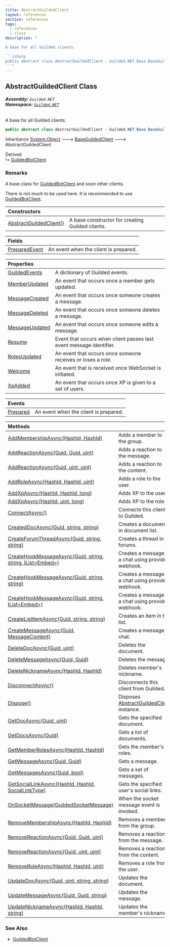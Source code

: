 ```yaml
---
title: AbstractGuildedClient
layout: references
section: references
tags:
  - references
  - class
description: "

A base for all Guilded clients.

```csharp
public abstract class AbstractGuildedClient : Guilded.NET.Base.BaseGuildedClient
```"
---
```


## AbstractGuildedClient Class
###### **Assembly:** `Guilded.NET`<br/>**Namespace:** [`Guilded.NET`](Guilded.NET 'Guilded.NET')

A base for all Guilded clients.

```csharp
public abstract class AbstractGuildedClient : Guilded.NET.Base.BaseGuildedClient
```

Inheritance [System.Object](https://docs.microsoft.com/en-us/dotnet/api/System.Object 'System.Object') &#129106; [BaseGuildedClient](BaseGuildedClient 'Guilded.NET.Base.BaseGuildedClient') &#129106; AbstractGuildedClient

Derived  
&#8627; [GuildedBotClient](GuildedBotClient 'Guilded.NET.GuildedBotClient')

### Remarks
  
A base class for [GuildedBotClient](GuildedBotClient 'Guilded.NET.GuildedBotClient') and soon other clients.  
  
There is not much to be used here. It is recommended to use [GuildedBotClient](GuildedBotClient 'Guilded.NET.GuildedBotClient').

| Constructors | |
| :--- | :--- |
| [AbstractGuildedClient()](AbstractGuildedClient.AbstractGuildedClient() 'Guilded.NET.AbstractGuildedClient.AbstractGuildedClient()') | A base constructor for creating Guilded clients. |

| Fields | |
| :--- | :--- |
| [PreparedEvent](AbstractGuildedClient.PreparedEvent 'Guilded.NET.AbstractGuildedClient.PreparedEvent') | An event when the client is prepared. |

| Properties | |
| :--- | :--- |
| [GuildedEvents](AbstractGuildedClient.GuildedEvents 'Guilded.NET.AbstractGuildedClient.GuildedEvents') | A dictionary of Guilded events. |
| [MemberUpdated](AbstractGuildedClient.MemberUpdated 'Guilded.NET.AbstractGuildedClient.MemberUpdated') | An event that occurs once a member gets updated. |
| [MessageCreated](AbstractGuildedClient.MessageCreated 'Guilded.NET.AbstractGuildedClient.MessageCreated') | An event that occurs once someone creates a message. |
| [MessageDeleted](AbstractGuildedClient.MessageDeleted 'Guilded.NET.AbstractGuildedClient.MessageDeleted') | An event that occurs once someone deletes a message. |
| [MessageUpdated](AbstractGuildedClient.MessageUpdated 'Guilded.NET.AbstractGuildedClient.MessageUpdated') | An event that occurs once someone edits a message. |
| [Resume](AbstractGuildedClient.Resume 'Guilded.NET.AbstractGuildedClient.Resume') | Event that occurs when client passes last event message identifier. |
| [RolesUpdated](AbstractGuildedClient.RolesUpdated 'Guilded.NET.AbstractGuildedClient.RolesUpdated') | An event that occurs once someone receives or loses a role. |
| [Welcome](AbstractGuildedClient.Welcome 'Guilded.NET.AbstractGuildedClient.Welcome') | An event that is received once WebSocket is initiated. |
| [XpAdded](AbstractGuildedClient.XpAdded 'Guilded.NET.AbstractGuildedClient.XpAdded') | An event that occurs once XP is given to a set of users. |

| Events | |
| :--- | :--- |
| [Prepared](AbstractGuildedClient.Prepared 'Guilded.NET.AbstractGuildedClient.Prepared') | An event when the client is prepared. |

| Methods | |
| :--- | :--- |
| [AddMembershipAsync(HashId, HashId)](AbstractGuildedClient.AddMembershipAsync(HashId,HashId) 'Guilded.NET.AbstractGuildedClient.AddMembershipAsync(Guilded.NET.Base.HashId, Guilded.NET.Base.HashId)') | Adds a member to the group. |
| [AddReactionAsync(Guid, Guid, uint)](AbstractGuildedClient.AddReactionAsync(Guid,Guid,uint) 'Guilded.NET.AbstractGuildedClient.AddReactionAsync(System.Guid, System.Guid, uint)') | Adds a reaction to the message. |
| [AddReactionAsync(Guid, uint, uint)](AbstractGuildedClient.AddReactionAsync(Guid,uint,uint) 'Guilded.NET.AbstractGuildedClient.AddReactionAsync(System.Guid, uint, uint)') | Adds a reaction to the content. |
| [AddRoleAsync(HashId, HashId, uint)](AbstractGuildedClient.AddRoleAsync(HashId,HashId,uint) 'Guilded.NET.AbstractGuildedClient.AddRoleAsync(Guilded.NET.Base.HashId, Guilded.NET.Base.HashId, uint)') | Adds a role to the user. |
| [AddXpAsync(HashId, HashId, long)](AbstractGuildedClient.AddXpAsync(HashId,HashId,long) 'Guilded.NET.AbstractGuildedClient.AddXpAsync(Guilded.NET.Base.HashId, Guilded.NET.Base.HashId, long)') | Adds XP to the user. |
| [AddXpAsync(HashId, uint, long)](AbstractGuildedClient.AddXpAsync(HashId,uint,long) 'Guilded.NET.AbstractGuildedClient.AddXpAsync(Guilded.NET.Base.HashId, uint, long)') | Adds XP to the role. |
| [ConnectAsync()](AbstractGuildedClient.ConnectAsync() 'Guilded.NET.AbstractGuildedClient.ConnectAsync()') | Connects this client to Guilded. |
| [CreatedDocAsync(Guid, string, string)](AbstractGuildedClient.CreatedDocAsync(Guid,string,string) 'Guilded.NET.AbstractGuildedClient.CreatedDocAsync(System.Guid, string, string)') | Creates a document in document list. |
| [CreateForumThreadAsync(Guid, string, string)](AbstractGuildedClient.CreateForumThreadAsync(Guid,string,string) 'Guilded.NET.AbstractGuildedClient.CreateForumThreadAsync(System.Guid, string, string)') | Creates a thread in forums. |
| [CreateHookMessageAsync(Guid, string, string, IList&lt;Embed&gt;)](AbstractGuildedClient.CreateHookMessageAsync(Guid,string,string,IList_Embed_) 'Guilded.NET.AbstractGuildedClient.CreateHookMessageAsync(System.Guid, string, string, System.Collections.Generic.IList<Guilded.NET.Base.Embeds.Embed>)') | Creates a message in a chat using provided webhook. |
| [CreateHookMessageAsync(Guid, string, string)](AbstractGuildedClient.CreateHookMessageAsync(Guid,string,string) 'Guilded.NET.AbstractGuildedClient.CreateHookMessageAsync(System.Guid, string, string)') | Creates a message in a chat using provided webhook. |
| [CreateHookMessageAsync(Guid, string, IList&lt;Embed&gt;)](AbstractGuildedClient.CreateHookMessageAsync(Guid,string,IList_Embed_) 'Guilded.NET.AbstractGuildedClient.CreateHookMessageAsync(System.Guid, string, System.Collections.Generic.IList<Guilded.NET.Base.Embeds.Embed>)') | Creates a message in a chat using provided webhook. |
| [CreateListItemAsync(Guid, string, string)](AbstractGuildedClient.CreateListItemAsync(Guid,string,string) 'Guilded.NET.AbstractGuildedClient.CreateListItemAsync(System.Guid, string, string)') | Creates an item in the list. |
| [CreateMessageAsync(Guid, MessageContent)](AbstractGuildedClient.CreateMessageAsync(Guid,MessageContent) 'Guilded.NET.AbstractGuildedClient.CreateMessageAsync(System.Guid, Guilded.NET.Base.Content.MessageContent)') | Creates a message in chat. |
| [DeleteDocAsync(Guid, uint)](AbstractGuildedClient.DeleteDocAsync(Guid,uint) 'Guilded.NET.AbstractGuildedClient.DeleteDocAsync(System.Guid, uint)') | Deletes the document. |
| [DeleteMessageAsync(Guid, Guid)](AbstractGuildedClient.DeleteMessageAsync(Guid,Guid) 'Guilded.NET.AbstractGuildedClient.DeleteMessageAsync(System.Guid, System.Guid)') | Deletes the message. |
| [DeleteNicknameAsync(HashId, HashId)](AbstractGuildedClient.DeleteNicknameAsync(HashId,HashId) 'Guilded.NET.AbstractGuildedClient.DeleteNicknameAsync(Guilded.NET.Base.HashId, Guilded.NET.Base.HashId)') | Deletes member's nickname. |
| [DisconnectAsync()](AbstractGuildedClient.DisconnectAsync() 'Guilded.NET.AbstractGuildedClient.DisconnectAsync()') | Disconnects this client from Guilded. |
| [Dispose()](AbstractGuildedClient.Dispose() 'Guilded.NET.AbstractGuildedClient.Dispose()') | Disposes [AbstractGuildedClient](AbstractGuildedClient 'Guilded.NET.AbstractGuildedClient') instance. |
| [GetDocAsync(Guid, uint)](AbstractGuildedClient.GetDocAsync(Guid,uint) 'Guilded.NET.AbstractGuildedClient.GetDocAsync(System.Guid, uint)') | Gets the specified document. |
| [GetDocsAsync(Guid)](AbstractGuildedClient.GetDocsAsync(Guid) 'Guilded.NET.AbstractGuildedClient.GetDocsAsync(System.Guid)') | Gets a list of documents. |
| [GetMemberRolesAsync(HashId, HashId)](AbstractGuildedClient.GetMemberRolesAsync(HashId,HashId) 'Guilded.NET.AbstractGuildedClient.GetMemberRolesAsync(Guilded.NET.Base.HashId, Guilded.NET.Base.HashId)') | Gets the member's roles. |
| [GetMessageAsync(Guid, Guid)](AbstractGuildedClient.GetMessageAsync(Guid,Guid) 'Guilded.NET.AbstractGuildedClient.GetMessageAsync(System.Guid, System.Guid)') | Gets a message. |
| [GetMessagesAsync(Guid, bool)](AbstractGuildedClient.GetMessagesAsync(Guid,bool) 'Guilded.NET.AbstractGuildedClient.GetMessagesAsync(System.Guid, bool)') | Gets a set of messages. |
| [GetSocialLinkAsync(HashId, HashId, SocialLinkType)](AbstractGuildedClient.GetSocialLinkAsync(HashId,HashId,SocialLinkType) 'Guilded.NET.AbstractGuildedClient.GetSocialLinkAsync(Guilded.NET.Base.HashId, Guilded.NET.Base.HashId, Guilded.NET.Base.Users.SocialLinkType)') | Gets the specified user's social links. |
| [OnSocketMessage(GuildedSocketMessage)](AbstractGuildedClient.OnSocketMessage(GuildedSocketMessage) 'Guilded.NET.AbstractGuildedClient.OnSocketMessage(Guilded.NET.Base.Events.GuildedSocketMessage)') | When the socket message event is invoked. |
| [RemoveMembershipAsync(HashId, HashId)](AbstractGuildedClient.RemoveMembershipAsync(HashId,HashId) 'Guilded.NET.AbstractGuildedClient.RemoveMembershipAsync(Guilded.NET.Base.HashId, Guilded.NET.Base.HashId)') | Removes a member from the group. |
| [RemoveReactionAsync(Guid, Guid, uint)](AbstractGuildedClient.RemoveReactionAsync(Guid,Guid,uint) 'Guilded.NET.AbstractGuildedClient.RemoveReactionAsync(System.Guid, System.Guid, uint)') | Removes a reaction from the message. |
| [RemoveReactionAsync(Guid, uint, uint)](AbstractGuildedClient.RemoveReactionAsync(Guid,uint,uint) 'Guilded.NET.AbstractGuildedClient.RemoveReactionAsync(System.Guid, uint, uint)') | Removes a reaction from the content. |
| [RemoveRoleAsync(HashId, HashId, uint)](AbstractGuildedClient.RemoveRoleAsync(HashId,HashId,uint) 'Guilded.NET.AbstractGuildedClient.RemoveRoleAsync(Guilded.NET.Base.HashId, Guilded.NET.Base.HashId, uint)') | Removes a role from the user. |
| [UpdateDocAsync(Guid, uint, string, string)](AbstractGuildedClient.UpdateDocAsync(Guid,uint,string,string) 'Guilded.NET.AbstractGuildedClient.UpdateDocAsync(System.Guid, uint, string, string)') | Updates the document. |
| [UpdateMessageAsync(Guid, Guid, string)](AbstractGuildedClient.UpdateMessageAsync(Guid,Guid,string) 'Guilded.NET.AbstractGuildedClient.UpdateMessageAsync(System.Guid, System.Guid, string)') | Updates the message. |
| [UpdateNicknameAsync(HashId, HashId, string)](AbstractGuildedClient.UpdateNicknameAsync(HashId,HashId,string) 'Guilded.NET.AbstractGuildedClient.UpdateNicknameAsync(Guilded.NET.Base.HashId, Guilded.NET.Base.HashId, string)') | Updates the member's nickname. |

### See Also
- [GuildedBotClient](GuildedBotClient 'Guilded.NET.GuildedBotClient')